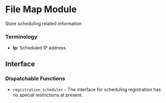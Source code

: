 # File Map Module

Store scheduling related information

### Terminology

* **Ip:** Scheduled IP address.


## Interface

### Dispatchable Functions

* `registration_scheduler` - The interface for scheduling registration has no special restrictions at present.